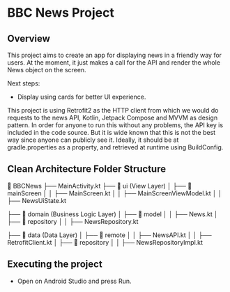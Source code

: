 # BBC News Project

## Overview
This project aims to create an app for displaying news in a friendly way for users.
At the moment, it just makes a call for the API and render the whole News object on the screen.

Next steps:
 - Display using cards for better UI experience.

This project is using Retrofit2 as the HTTP client from which we would do
requests to the news API, Kotlin, Jetpack Compose and MVVM as design pattern.
In order for anyone to run this without any problems, the API key is included in the code source.
But it is wide known that this is not the best way since anyone can publicly see it.
Ideally, it should be at gradle.properties as a property, and retrieved at runtime using BuildConfig.

## Clean Architecture Folder Structure

📂 BBCNews
├── MainActivity.kt
├── 📂 ui (View Layer)
│   ├── 📂 mainScreen
│   │   ├── MainScreen.kt
│   │   ├── MainScreenViewModel.kt
│   │   ├── NewsUiState.kt

├── 📂 domain (Business Logic Layer)
│   ├── 📂 model
│   │   ├── News.kt
│   ├── 📂 repository
│   │   ├── NewsRepository.kt

├── 📂 data (Data Layer)
│   ├── 📂 remote
│   │   ├── NewsAPI.kt
│   │   ├── RetrofitClient.kt
│   ├── 📂 repository
│   │   ├── NewsRepositoryImpl.kt


## Executing the project
- Open on Android Studio and press Run.